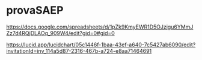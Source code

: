 # provaSAEP
https://docs.google.com/spreadsheets/d/1pZk9KmyEWR1D5OJzigu6YMmJZz7d4RQjDLAOq_909W4/edit?gid=0#gid=0

https://lucid.app/lucidchart/05c1446f-1baa-43ef-a640-7c5427ab6090/edit?invitationId=inv_114a5d87-2316-467b-a724-e8aa71464691
